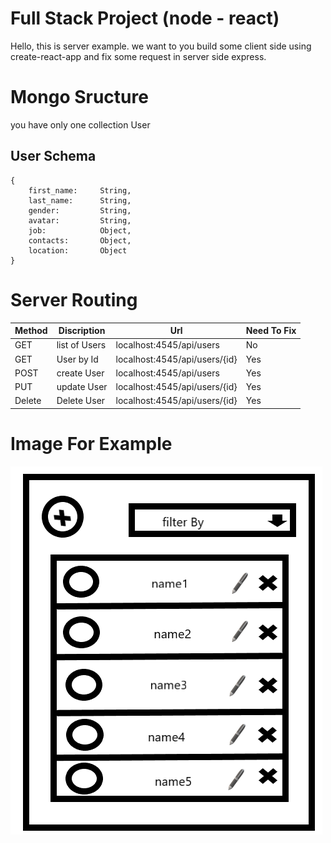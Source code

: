 # Full Stack Project (node - react) 

Hello, this is server example.
we want to you build some client side using create-react-app
and fix some request in server side express.

# Mongo Sructure

you have only one collection User

## User Schema

    {
	    first_name: 	String,  
		last_name: 		String,  
		gender: 		String,  
		avatar: 		String,  
		job: 			Object,  
		contacts: 		Object,  
		location: 		Object
    }

# Server Routing
| Method | Discription | Url | Need To Fix |
|--|--|--|--|
| GET | list of Users | localhost:4545/api/users | No
| GET | User by Id | localhost:4545/api/users/{id} | Yes
| POST | create User | localhost:4545/api/users | Yes
| PUT | update User | localhost:4545/api/users/{id} | Yes
| Delete | Delete User | localhost:4545/api/users/{id} | Yes

# Image For Example
![alt text](https://github.com/1omercohen/test-server/blob/master/ui.png?raw=true)
